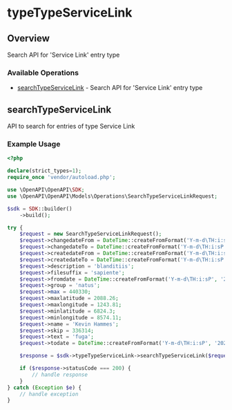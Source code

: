 # typeTypeServiceLink

## Overview

Search API for 'Service Link' entry type

### Available Operations

* [searchTypeServiceLink](#searchtypeservicelink) - Search API for 'Service Link' entry type

## searchTypeServiceLink

API to search for entries of type Service Link

### Example Usage

```php
<?php

declare(strict_types=1);
require_once 'vendor/autoload.php';

use \OpenAPI\OpenAPI\SDK;
use \OpenAPI\OpenAPI\Models\Operations\SearchTypeServiceLinkRequest;

$sdk = SDK::builder()
    ->build();

try {
    $request = new SearchTypeServiceLinkRequest();
    $request->changedateFrom = DateTime::createFromFormat('Y-m-d\TH:i:sP', '2022-10-18T12:15:13.900Z');
    $request->changedateTo = DateTime::createFromFormat('Y-m-d\TH:i:sP', '2022-07-07T21:58:01.504Z');
    $request->createdateFrom = DateTime::createFromFormat('Y-m-d\TH:i:sP', '2022-05-02T22:40:32.488Z');
    $request->createdateTo = DateTime::createFromFormat('Y-m-d\TH:i:sP', '2022-04-19T16:52:53.258Z');
    $request->description = 'blanditiis';
    $request->filesuffix = 'sapiente';
    $request->fromdate = DateTime::createFromFormat('Y-m-d\TH:i:sP', '2021-03-20T04:23:44.358Z');
    $request->group = 'natus';
    $request->max = 440330;
    $request->maxlatitude = 2088.26;
    $request->maxlongitude = 1243.81;
    $request->minlatitude = 6824.3;
    $request->minlongitude = 8574.11;
    $request->name = 'Kevin Hammes';
    $request->skip = 336314;
    $request->text = 'fuga';
    $request->todate = DateTime::createFromFormat('Y-m-d\TH:i:sP', '2022-07-09T09:55:08.787Z');

    $response = $sdk->typeTypeServiceLink->searchTypeServiceLink($request);

    if ($response->statusCode === 200) {
        // handle response
    }
} catch (Exception $e) {
    // handle exception
}
```
